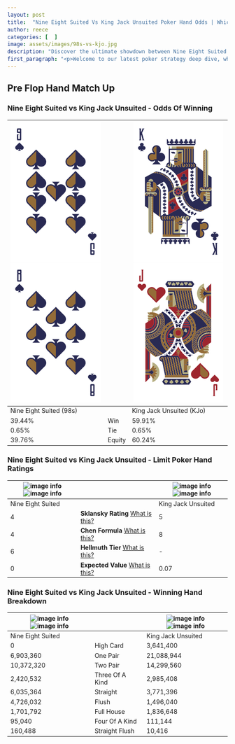 ```yaml
---
layout: post
title:  "Nine Eight Suited Vs King Jack Unsuited Poker Hand Odds | Which Is The Better Hand In Poker? A Complete Guide"
author: reece
categories: [  ]
image: assets/images/98s-vs-kjo.jpg
description: "Discover the ultimate showdown between Nine Eight Suited and King Jack Unsuited in poker! Uncover the odds, strategies, and scenarios where one hand triumphs over the other. Get ready to up your poker game with this thrilling analysis."
first_paragraph: "<p>Welcome to our latest poker strategy deep dive, where we're pitting two distinct hands against each other in a high-stakes showdown: Nine Eight Suited vs King Jack Unsuited.</p><p>In the dynamic world of poker, every decision counts, and knowing which hand holds the upper hand is key to your success at the table.</p><p>In this article, we'll dissect these two hands, explore the scenarios where one dominates the other, and equip you with the knowledge to make strategic choices that can tip the odds in your favor.</p><p>Get ready to unravel the intriguing dynamics of these poker hands and elevate your game to new heights.</p>"
---
```




[comment]: # (sp0)

## Pre Flop Hand Match Up

<div class="table hand-ratings" markdown="1"> 



### Nine Eight Suited vs King Jack Unsuited - Odds Of Winning


    
| ![image info](assets/images/hand1/9.png) ![image info](assets/images/hand1/8.png) |  | ![image info](assets/images/hand2/k.png) ![image info](assets/images/hand2/jo.png) |
| -------- | -------- | -------- |
| Nine Eight Suited (98s) |  | King Jack Unsuited (KJo) |
| 39.44% | Win | 59.91% |
| 0.65% | Tie | 0.65% |
| 39.76% | Equity | 60.24% |




[comment]: # (sp1)



### Nine Eight Suited vs King Jack Unsuited - Limit Poker Hand Ratings


    
| ![image info](https://www.riverpairs.com/assets/images/hand1/9.png) ![image info](https://www.riverpairs.com/assets/images/hand1/8.png) |  | ![image info](https://www.riverpairs.com/assets/images/hand2/k.png) ![image info](https://www.riverpairs.com/assets/images/hand2/jo.png) |
| -------- | -------- | -------- |
| Nine Eight Suited |  | King Jack Unsuited |
| 4 | **Sklansky Rating** [What is this?](/sklansky-rating-explained) | 5 |
| 4 | **Chen Formula** [What is this?](/chen-formula-explained) | 8 |
| 6 | **Hellmuth Tier** [What is this?](/Hellmuth-tier-explained) | - |
| 0 | **Expected Value** [What is this?](/expected-value-explained) | 0.07 |




[comment]: # (sp2)



### Nine Eight Suited vs King Jack Unsuited - Winning Hand Breakdown


    
| ![image info](https://www.riverpairs.com/assets/images/hand1/9.png) ![image info](https://www.riverpairs.com/assets/images/hand1/8.png) |  | ![image info](https://www.riverpairs.com/assets/images/hand2/k.png) ![image info](https://www.riverpairs.com/assets/images/hand2/jo.png) |
| -------- | -------- | -------- |
| Nine Eight Suited |  | King Jack Unsuited |
| 0 | High Card | 3,641,400 |
| 6,903,360 | One Pair | 21,088,944 |
| 10,372,320 | Two Pair | 14,299,560 |
| 2,420,532 | Three Of A Kind | 2,985,408 |
| 6,035,364 | Straight | 3,771,396 |
| 4,726,032 | Flush | 1,496,040 |
| 1,701,792 | Full House | 1,836,648 |
| 95,040 | Four Of A Kind | 111,144 |
| 160,488 | Straight Flush | 10,416 |




[comment]: # (sp3)



</div>

[comment]: # (sp4)



[comment]: # (sp5)

